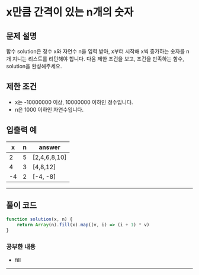 # x만큼 간격이 있는 n개의 숫자

## 문제 설명
함수 solution은 정수 x와 자연수 n을 입력 받아, x부터 시작해 x씩 증가하는 숫자를 n개 지니는 리스트를 리턴해야 합니다. 다음 제한 조건을 보고, 조건을 만족하는 함수, solution을 완성해주세요.

## 제한 조건
- x는 -10000000 이상, 10000000 이하인 정수입니다.
- n은 1000 이하인 자연수입니다.

## 입출력 예
|x|n|answer|
|---|---|---|
|2|5|[2,4,6,8,10]|
|4|3|[4,8,12]|
|-4|2|[-4, -8]|

---

## 풀이 코드
```js
function solution(x, n) {
    return Array(n).fill(x).map((v, i) => (i + 1) * v)
}
```
### 공부한 내용
- fill
---